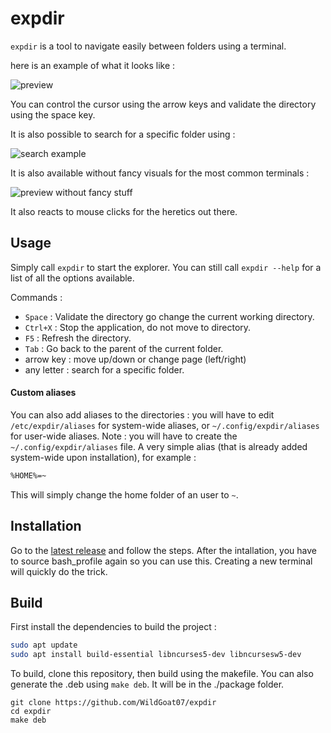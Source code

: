 # expdir

`expdir` is a tool to navigate easily between folders using a terminal.

here is an example of what it looks like :

![preview](https://user-images.githubusercontent.com/30344403/116106735-ace4d700-a6b2-11eb-9a63-45c26be16fdf.png)

You can control the cursor using the arrow keys and validate the directory using the space key.

It is also possible to search for a specific folder using :

![search example](https://user-images.githubusercontent.com/30344403/116106953-ddc50c00-a6b2-11eb-8cea-bd1c4b9bf857.png)

It is also available without fancy visuals for the most common terminals :

![preview without fancy stuff](https://user-images.githubusercontent.com/30344403/116107155-11079b00-a6b3-11eb-965b-09123ce7a168.png)

It also reacts to mouse clicks for the heretics out there.

## Usage

Simply call `expdir` to start the explorer. You can still call `expdir --help` for a list of all the options available.

Commands :
- `Space` : Validate the directory go change the current working directory.
- `Ctrl+X` : Stop the application, do not move to directory.
- `F5` : Refresh the directory.
- `Tab` : Go back to the parent of the current folder.
- arrow key : move up/down or change page (left/right)
- any letter : search for a specific folder.

#### Custom aliases

You can also add aliases to the directories : you will have to edit `/etc/expdir/aliases` for system-wide aliases, or `~/.config/expdir/aliases` for user-wide aliases. Note : you will have to create the `~/.config/expdir/aliases` file.
A very simple alias (that is already added system-wide upon installation), for example :
```sh
%HOME%=~
```

This will simply change the home folder of an user to `~`.

## Installation

Go to the [latest release](https://github.com/WildGoat07/expdir/releases/latest) and follow the steps.
After the intallation, you have to source bash_profile again so you can use this. Creating a new terminal will quickly do the trick.

## Build

First install the dependencies to build the project :
```sh
sudo apt update
sudo apt install build-essential libncurses5-dev libncursesw5-dev
```
To build, clone this repository, then build using the makefile.
You can also generate the .deb using `make deb`. It will be in the ./package folder.
```
git clone https://github.com/WildGoat07/expdir
cd expdir
make deb
```
